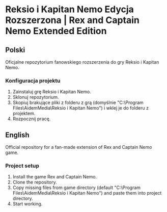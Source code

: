 # Reksio i Kapitan Nemo Edycja Rozszerzona | Rex and Captain Nemo Extended Edition

## Polski

Oficjalne repozytorium fanowskiego rozszerzenia do gry Reksio i Kapitan Nemo.

### Konfiguracja projektu

1. Zainstaluj grę Reksio i Kapitan Nemo.
2. Sklonuj repozytorium.
3. Skopiuj brakujące pliki z folderu z grą (domyślnie "C:\Program Files\AidemMedia\Reksio i Kapitan Nemo") i wklej je do folderu z projektem.
4. Rozpocznij pracę.

## English

Official repository for a fan-made extension of Rex and Captain Nemo game.

### Project setup

1. Install the game Rex and Captain Nemo.
2. Clone the repository.
3. Copy missing files from game directory (default "C:\Program Files\AidemMedia\Reksio i Kapitan Nemo") and paste them into project directory.
4. Start working.